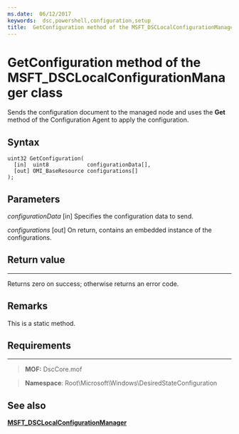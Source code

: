 ```yaml
---
ms.date:  06/12/2017
keywords:  dsc,powershell,configuration,setup
title:  GetConfiguration method of the MSFT_DSCLocalConfigurationManager class
---
```


# GetConfiguration method of the MSFT_DSCLocalConfigurationManager class

Sends the configuration document to the managed node and uses the **Get** method of the Configuration Agent to apply the configuration.

Syntax
------

```mof
uint32 GetConfiguration(
  [in]  uint8            configurationData[],
  [out] OMI_BaseResource configurations[]
);
```

Parameters
----------

*configurationData* \[in\]
Specifies the configuration data to send.

*configurations* \[out\]
On return, contains an embedded instance of the configurations.

## Return value
------------

Returns zero on success; otherwise returns an error code.

## Remarks

This is a static method.

## Requirements
------------
>**MOF:** DscCore.mof

>**Namespace**: Root\Microsoft\Windows\DesiredStateConfiguration


## See also


[**MSFT_DSCLocalConfigurationManager**](msft-dsclocalconfigurationmanager.md)